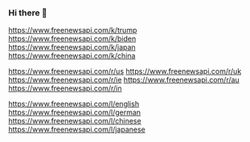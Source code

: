 ### Hi there 👋


https://www.freenewsapi.com/k/trump
https://www.freenewsapi.com/k/biden
https://www.freenewsapi.com/k/japan
https://www.freenewsapi.com/k/china


https://www.freenewsapi.com/r/us
https://www.freenewsapi.com/r/uk
https://www.freenewsapi.com/r/ie
https://www.freenewsapi.com/r/au
https://www.freenewsapi.com/r/in


https://www.freenewsapi.com/l/english
https://www.freenewsapi.com/l/german
https://www.freenewsapi.com/l/chinese
https://www.freenewsapi.com/l/japanese




















<!--
**freenewsapi/freenewsapi** is a ✨ _special_ ✨ repository because its `README.md` (this file) appears on your GitHub profile.

Here are some ideas to get you started:

- 🔭 I’m currently working on ...
- 🌱 I’m currently learning ...
- 👯 I’m looking to collaborate on ...
- 🤔 I’m looking for help with ...
- 💬 Ask me about ...
- 📫 How to reach me: ...
- 😄 Pronouns: ...
- ⚡ Fun fact: ...
-->
